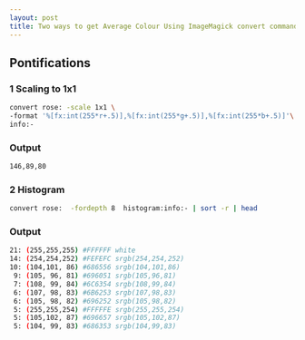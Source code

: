 ```yaml
---
layout: post
title: Two ways to get Average Colour Using ImageMagick convert command
---
```



## Pontifications

### 1 Scaling to 1x1


```sh
convert rose: -scale 1x1 \
-format '%[fx:int(255*r+.5)],%[fx:int(255*g+.5)],%[fx:int(255*b+.5)]'\
info:-
```

### Output

```sh
146,89,80
```

### 2 Histogram

```sh
convert rose:  -fordepth 8  histogram:info:- | sort -r | head
```

### Output

```sh
21: (255,255,255) #FFFFFF white
14: (254,254,252) #FEFEFC srgb(254,254,252)
10: (104,101, 86) #686556 srgb(104,101,86)
 9: (105, 96, 81) #696051 srgb(105,96,81)
 7: (108, 99, 84) #6C6354 srgb(108,99,84)
 6: (107, 98, 83) #6B6253 srgb(107,98,83)
 6: (105, 98, 82) #696252 srgb(105,98,82)
 5: (255,255,254) #FFFFFE srgb(255,255,254)
 5: (105,102, 87) #696657 srgb(105,102,87)
 5: (104, 99, 83) #686353 srgb(104,99,83)
```

